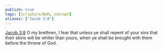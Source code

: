 ```yaml
---
publish: true
tags: [Scripture/BoM, noGraph]
aliases: ["Jacob 3:8"]
---
```

[Jacob 3:8](https://churchofjesuschrist.org/study/scriptures/bofm/jacob/3?lang=eng&id=p8#p8) O my brethren, I fear that unless ye shall repent of your sins that their skins will be whiter than yours, when ye shall be brought with them before the throne of God.
